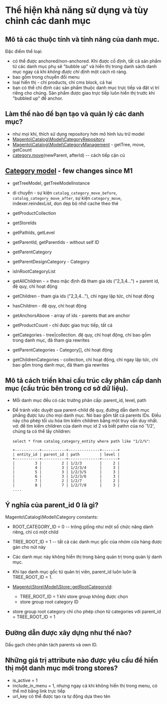 # Thể hiện khả năng sử dụng và tùy chỉnh các danh mục

## Mô tả các thuộc tính và tính năng của danh mục.

Đặc điểm thể loại:
- có thể được anchored/non-anchored. Khi được cố định, tất cả sản phẩm từ các danh mục phụ sẽ "bubble up" và hiển thị trong
  danh sách danh mục ngay cả khi _không được chỉ định_ một cách rõ ràng.
- bao gồm trong chuyển đổi menu
- loại hiển thị - chỉ products, chỉ cms block, cả hai
- bạn có thể chỉ định các sản phẩm thuộc danh mục trực tiếp và đặt vị trí riêng cho chúng. Sản phẩm được giao trực tiếp
  luôn hiển thị trước khi "bubbled up" để anchor.

## Làm thế nào để bạn tạo và quản lý các danh mục?
- như mọi khi, thích sử dụng repository hơn mô hình lưu trữ model
- [Magento\Catalog\Model\CategoryRepository](https://github.com/magento/magento2/blob/2.2-develop/app/code/Magento/Catalog/Model/CategoryRepository.php)
- [Magento\Catalog\Model\CategoryManagement](https://github.com/magento/magento2/blob/2.2-develop/app/code/Magento/Catalog/Model/CategoryManagement.php) - getTree, move, getCount
- [category.move](https://github.com/magento/magento2/blob/2.2-develop/app/code/Magento/Catalog/Model/Category.php#L384)(newParent, afterId) -- cách tiếp cận cũ

## [Category model](https://github.com/magento/magento2/blob/2.2-develop/app/code/Magento/Catalog/Model/Category.php) - few changes since M1
- getTreeModel, getTreeModelInstance
- di chuyển - sự kiện `catalog_category_move_before`, `catalog_category_move_after`, sự kiện `category_move`,
  indexer.reindexList, dọn dẹp bộ nhớ cache theo thẻ
- getProductCollection
- getStoreIds

- getPathIds, getLevel
- getParentId, getParentIds - without self ID
- getParentCategory
- getParentDesignCategory - Category
- isInRootCategoryList

- getAllChildren - = theo mặc định đã tham gia ids ("2,3,4...") + parent id, đệ quy, chỉ hoạt động
- getChildren - tham gia ids ("2,3,4..."), chỉ ngay lập tức, chỉ hoạt động
- hasChildren - đệ quy, chỉ hoạt động
- getAnchorsAbove - array of ids - parents that are anchor
- getProductCount - chỉ được giao trực tiếp, tất cả

- getCategories - tree|collection. đệ quy, chỉ hoạt động, chỉ bao gồm trong danh mục, đã tham gia rewrites
- getParentCategories - Category[], chỉ hoạt động
- getChildrenCategories - collection, chỉ hoạt động, chỉ ngay lập tức, chỉ bao gồm trong danh mục, đã tham gia rewrites

## Mô tả cách triển khai cấu trúc cây phân cấp danh mục (cấu trúc bên trong cơ sở dữ liệu).
- Mỗi danh mục đều có các trường phân cấp:  parent_id, level, path
- Để tránh việc duyệt qua parent-child đệ quy, đường dẫn danh mục phẳng được lưu cho mọi danh mục. Nó bao gồm 
  tất cả parents IDs. Điều này cho phép tối ưu hóa tìm kiếm children bằng một truy vấn duy nhất. vd: để tìm kiếm children của
  danh mục id 2 và biết pathn của nó '1/2', chúng ta có thể lấy children:

  `select * from catalog_category_entity where path like "1/2/%"`:

  ```
  +-----------+-----------+--------------+-------+
  | entity_id | parent_id | path         | level |
  +-----------+-----------+--------------+-------+
  |         3 |         2 | 1/2/3        |     2 |
  |         4 |         3 | 1/2/3/4      |     3 |
  |         5 |         3 | 1/2/3/5      |     3 |
  |         6 |         3 | 1/2/3/6      |     3 |
  |         7 |         2 | 1/2/7        |     2 |
  |         8 |         7 | 1/2/7/8      |     3 |
  ....
  ```


## Ý nghĩa của parent_id 0 là gì?
Magento\Catalog\Model\Category constants:
- ROOT_CATEGORY_ID = 0 -- trông giống như một số chức năng dành riêng, chỉ có một child
- TREE_ROOT_ID = 1 -- tất cả các danh mục gốc của nhóm cửa hàng được gán cho nút này

- Các danh mục này không hiển thị trong bảng quản trị trong quản lý danh mục.
- Khi tạo danh mục gốc từ quản trị viên, parent_id luôn luôn là TREE_ROOT_ID = 1.
- [Magento\Store\Model\Store::getRootCategoryId](https://github.com/magento/magento2/blob/2.2-develop/app/code/Magento/Store/Model/Store.php#L998):
    * TREE_ROOT_ID = 1 khi store group không được chọn
    * store group root category ID
- store group root category chỉ cho phép chọn từ categories với parent_id = TREE_ROOT_ID = 1

## Đường dẫn được xây dựng như thế nào?

Dấu gạch chéo phân tách parents và own ID.

## Những giá trị attribute nào được yêu cầu để hiển thị một danh mục mới trong stores?

- is_active = 1
- include_in_menu = 1, nhưng ngay cả khi không hiển thị trong menu, có thể mở bằng link trực tiếp
- url_key có thể được tạo ra tự động dựa theo tên